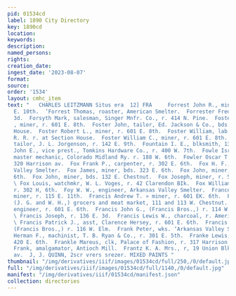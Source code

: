 ```yaml
---
pid: 01534cd
label: 1890 City Directory
key: 1890cd
location: 
keywords: 
description: 
named_persons: 
rights: 
creation_date: 
ingest_date: '2023-08-07'
format: 
source: 
order: '1534'
layout: cmhc_item
text: "   CHARLES LEITZMANN Situs era  12] FRA     Forrest John R., miner, r. 119
  E. 10th.  ‘Forrest Thomas, roaster, American Smelter.  Forrester Fred, r. 125 W.
  3d.  Forsyth Mark, salesman, Singer Mnfr. Co., r. 414 N. Pine.  Foster Edwin G.
  , miner, r. 601 E. 8th.  Foster John, tailor, Ed. Jackson & Co., bds. Milwaukee
  House.  Foster Robert L., miner, r. 601 E. 8th.  Foster William, lab. D. & R. G.
  R. R. r. at Section House.  Foster William C., miner, r. 601 E. 8th.  Foth Henry,
  tailor, J. L. Jorgenson, r. 142 E. 9th.  Fountain I. E., blksmith, 137 E. 6th.  Foutz
  John E., vice prest., Tomkins Hardware Co., r. 400 W. 7th.  Fowle Israel W., div.
  master mechanic, Colorado Midland Ry. r. 188 W. 6th.  Fowler Oscar T., miner, r.
  320 Harrison av.  Fox Frank P., carpenter, r. 302 E. 6th.  Fox H. F., wks. Arkansas
  Valley Smelter.  Fox James, miner, bds. 323 E. 6th.  Fox John, miner, bds. 606 E.
  6th.  Fox John, miner, bds. 132 E. Chestnut.  Fox Joseph, miner, r. 510 N. Hemlock.
  \ Fox Louis, watchmkr, W. L. Voges, r. 42 Clarendon BIk.  Fox William M., carpenter,
  r. 302 H, 6th.  Foy W. W., engineer, Arkansas Valley Smelter.  France Harry H.,
  miner, r. 115 E. 11th.  Francis Andrew T. » miner, r. 601 EK. 6th.  FRANCIS BROS.,
  (J. G. and W. H.,) grocers and meat market, 111 and 113 W. Chestnut.  Francis John,
  engineer, r. 601 E. 6th.  Francis John G., (Francis Bros.,) r. 114 W. Chestnut.
  \ Francis Joseph, r. 136 E. 3d.  Francis Lewis W., charcoal, r. American Flouse.
  \ Francis Patrick J., asst, Clarence Hersey, r. 601 E. 6th.  Francis William H.,
  (Francis Bros.,) r. 116 W. Elm.  Frank Peter, wks. ‘Arkansas Valley Smelter.  Franke
  Herman F., machinist, T. B. Ryan & Co., r. 301 E. 5th.  Franke Lewis, miner, r.
  420 E. 6th.  Frankle Mareus, clk, Palace of Fashion, r. 317 Harrison av.  Fraser
  Frank, amalgamator, Antioch Mill.  Frantz K. A. Mrs., r, 19 Union Blk, 425 Harrison
  av.  J, J. QUINN, 2scr vrers srezer. MIXED PAINTS "
thumbnail: "/img/derivatives/iiif/images/01534cd/full/250,/0/default.jpg"
full: "/img/derivatives/iiif/images/01534cd/full/1140,/0/default.jpg"
manifest: "/img/derivatives/iiif/01534cd/manifest.json"
collection: directories
---
```

